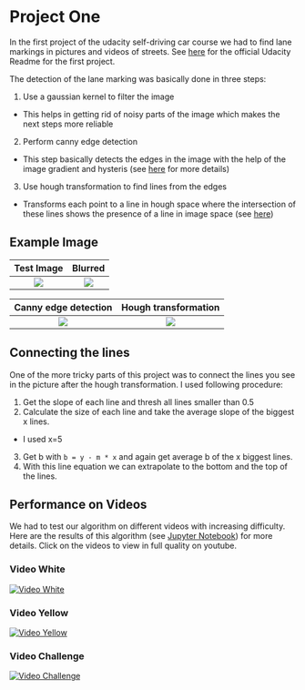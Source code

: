 # Project One
In the first project of the udacity self-driving car course we had to find lane markings in pictures and videos of streets. See [here](https://github.com/CYHSM/carnd/blob/master/CarND-LaneLines-P1/README_Udacity.md) for the official Udacity Readme for the first project.

The detection of the lane marking was basically done in three steps:
1. Use a gaussian kernel to filter the image
  * This helps in getting rid of noisy parts of the image which makes the next steps more reliable
2. Perform canny edge detection
  * This step basically detects the edges in the image with the help of the image gradient and hysteris (see [here](https://en.wikipedia.org/wiki/Canny_edge_detector) for more details)
3. Use hough transformation to find lines from the edges
  * Transforms each point to a line in hough space where the intersection of these lines shows the presence of a line in image space (see [here](https://en.wikipedia.org/wiki/Hough_transform))

## Example Image

Test Image             |  Blurred
:-------------------------:|:-------------------------:
![](https://github.com/CYHSM/carnd/blob/master/CarND-LaneLines-P1/test_images/pipeline/original.jpg?raw=true)  |  ![](https://github.com/CYHSM/carnd/blob/master/CarND-LaneLines-P1/test_images/pipeline/blur.jpg?raw=true)

Canny edge detection             |  Hough transformation
:-------------------------:|:-------------------------:
![](https://github.com/CYHSM/carnd/blob/master/CarND-LaneLines-P1/test_images/pipeline/canny.jpg?raw=true)  |  ![](https://github.com/CYHSM/carnd/blob/master/CarND-LaneLines-P1/test_images/pipeline/lines.jpg?raw=true)

## Connecting the lines

One of the more tricky parts of this project was to connect the lines you see in the picture after the hough transformation. I used following procedure:

1. Get the slope of each line and thresh all lines smaller than 0.5
2. Calculate the size of each line and take the average slope of the biggest x lines.
  * I used x=5
3. Get b with `b = y - m * x` and again get average b of the x biggest lines.
4. With this line equation we can extrapolate to the bottom and the top of the lines.

## Performance on Videos
We had to test our algorithm on different videos with increasing difficulty. Here are the results of this algorithm (see [Jupyter Notebook](https://github.com/CYHSM/carnd/blob/master/CarND-LaneLines-P1/P1.ipynb)) for more details. Click on the videos to view in full quality on youtube.

### Video White
[![Video White](https://github.com/CYHSM/carnd/blob/master/CarND-LaneLines-P1/white.gif?raw=true)](https://youtu.be/bajgiQuEc38)
### Video Yellow
[![Video Yellow](https://github.com/CYHSM/carnd/blob/master/CarND-LaneLines-P1/yellow.gif?raw=true)](https://youtu.be/-F1OEQzTvcg)
### Video Challenge
[![Video Challenge](https://github.com/CYHSM/carnd/blob/master/CarND-LaneLines-P1/extra.gif?raw=true)](https://youtu.be/g3G53Fcfb64)
